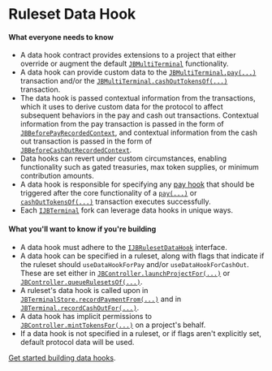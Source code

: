 # Ruleset Data Hook

#### What everyone needs to know

* A data hook contract provides extensions to a project that either override or augment the default [`JBMultiTerminal`](/docs/v4/api/core/contracts/JBMultiTerminal.md) functionality.
* A data hook can provide custom data to the [`JBMultiTerminal.pay(...)`](/docs/v4/api/core/contracts/JBMultiTerminal.md#pay) transaction and/or the [`JBMultiTerminal.cashOutTokensOf(...)`](/docs/v4/api/core/contracts/JBMultiTerminal.md#cashouttokensof) transaction.
* The data hook is passed contextual information from the transactions, which it uses to derive custom data for the protocol to affect subsequent behaviors in the pay and cash out transactions. Contextual information from the pay transaction is passed in the form of [`JBBeforePayRecordedContext`](/docs/v4/api/core/structs/JBBeforePayRecordedContext.md), and contextual information from the cash out transaction is passed in the form of [`JBBeforeCashOutRecordedContext`](/docs/v4/api/core/structs/JBBeforeCashOutRecordedContext.md).
* Data hooks can revert under custom circumstances, enabling functionality such as gated treasuries, max token supplies, or minimum contribution amounts.
* A data hook is responsible for specifying any [pay hook](pay-hook.md) that should be triggered after the core functionality of a [`pay(...)`](/docs/v4/api/core/contracts/JBMultiTerminal.md#pay) or [`cashOutTokensOf(...)`](/docs/v4/api/core/contracts/JBMultiTerminal.md#cashouttokensof) transaction executes successfully.
* Each [`IJBTerminal`](/docs/v4/api/core/interfaces/IJBTerminal.md) fork can leverage data hooks in unique ways.

#### What you'll want to know if you're building

* A data hook must adhere to the [`IJBRulesetDataHook`](/docs/v4/api/core/interfaces/IJBRulesetDataHook.md) interface.
* A data hook can be specified in a ruleset, along with flags that indicate if the ruleset should `useDataHookForPay` and/or `useDataHookForCashOut`. These are set either in [`JBController.launchProjectFor(...)`](/docs/v4/api/core/contracts/JBController.md#launchprojectfor) or [`JBController.queueRulesetsOf(...)`](/docs/v4/api/core/contracts/JBController.md#queuerulesetsof).
* A ruleset's data hook is called upon in [`JBTerminalStore.recordPaymentFrom(...)`](/docs/v4/api/core/contracts/JBTerminalStore.md#recordpaymentfrom) and in [`JBTerminal.recordCashOutFor(...)`](/docs/v4/api/core/contracts/JBTerminalStore.md#recordcashoutfor).
* A data hook has implicit permissions to [`JBController.mintTokensFor(...)`](/docs/v4/api/core/contracts/JBController.md#minttokensfor) on a project's behalf.
* If a data hook is not specified in a ruleset, or if flags aren't explicitly set, default protocol data will be used.

[Get started building data hooks](/docs/v4/build/hooks/ruleset-data-hook.md).

